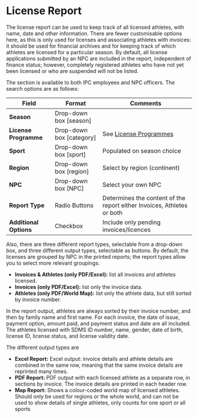 # License Report
The license report can be used to keep track of all licensed athletes, with name, date and other information. There are fewer customisable options here, as this is only used for licenses and associating athletes with invoices: it should be used for financial archives and for keeping track of which athletes are licensed for a particular season. By default, all license applications submitted by an NPC are included in the report, independent of finance status; however, completely registered athletes who have not yet been licensed or who are suspended will not be listed.

The section is available to both IPC employees and NPC officers. The search options are as follows:

| **Field**              | **Format**               | **Comments**                                                            |
| ---------------------- | ------------------------ | ----------------------------------------------------------------------- |
| **Season**             | Drop-down box [season]   |                                                                         |
| **License Programme**  | Drop-down box [category] | See [License Programmes](ipc-licensing-programme/license-programmes.md) |
| **Sport**              | Drop-down box [sport]    | Populated on season choice                                              |
| **Region**             | Drop-down box [region]   | Select by region (continent)                                            |
| **NPC**                | Drop-down box [NPC]      | Select your own NPC                                                     |
| **Report Type**        | Radio Buttons            | Determines the content of the report either Invoices, Athletes or both  |
| **Additional Options** | Checkbox                 | Include only pending invoices/licences                                  |

Also, there are three different report types, selectable from a drop-down box, and three different output types, selectable as buttons. By default, the licenses are grouped by NPC in the printed reports; the report types allow you to select more relevant groupings.

- **Invoices & Athletes (only PDF/Excel):** list all invoices and athletes licensed.
- **Invoices (only PDF/Excel):** list only the invoice data.
- **Athletes (only PDF/World Map):** list only the athlete data, but still sorted by invoice number.

In the report output, athletes are always sorted by their invoice number, and then by family name and first name. For each invoice, the date of issue, payment option, amount paid, and payment status and date are all included. The athletes licensed with SDMS ID number, name, gender, date of birth, license ID, license status, and license validity date.

The different output types are
- **Excel Report:** Excel output: invoice details and athlete details are combined in the same row, meaning that the same invoice details are reprinted many times.
- **PDF Report:** PDF output with each licensed athlete as a separate row, in sections by invoice. The invoice details are printed in each header row.
- **Map Report:** Shows a colour-coded world map of licensed athletes. Should only be used for regions or the whole world, and can not be used to show details of single athletes, only counts for one sport or all sports